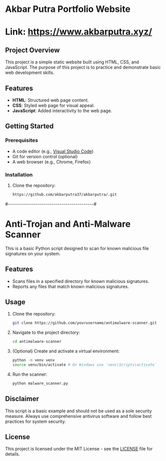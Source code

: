 # Akbar Putra Portfolio Website
# Link: https://www.akbarputra.xyz/

## Project Overview

This project is a simple static website built using HTML, CSS, and JavaScript. The purpose of this project is to practice and demonstrate basic web development skills.

## Features

- **HTML**: Structured web page content.
- **CSS**: Styled web page for visual appeal.
- **JavaScript**: Added interactivity to the web page.

## Getting Started

### Prerequisites

- A code editor (e.g., [Visual Studio Code](https://code.visualstudio.com/))
- Git for version control (optional)
- A web browser (e.g., Chrome, Firefox)

### Installation

1. Clone the repository:

   ```bash
   https://github.com/akbarputra37/akbarputra/.git


#-------------------------------------------#

# Anti-Trojan and Anti-Malware Scanner

This is a basic Python script designed to scan for known malicious file signatures on your system. 

## Features

- Scans files in a specified directory for known malicious signatures.
- Reports any files that match known malicious signatures.

## Usage

1. Clone the repository:
    ```bash
    git clone https://github.com/yourusername/antimalware-scanner.git
    ```
2. Navigate to the project directory:
    ```bash
    cd antimalware-scanner
    ```
3. (Optional) Create and activate a virtual environment:
    ```bash
    python -m venv venv
    source venv/bin/activate # On Windows use `venv\Scripts\activate`
    ```
4. Run the scanner:
    ```bash
    python malware_scanner.py
    ```

## Disclaimer

This script is a basic example and should not be used as a sole security measure. Always use comprehensive antivirus software and follow best practices for system security.

## License

This project is licensed under the MIT License - see the [LICENSE](LICENSE) file for details.

